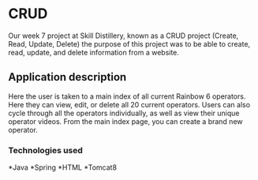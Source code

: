 # CRUD
Our week 7 project at Skill Distillery, known as a CRUD project (Create, Read, Update, Delete) 
the purpose of this project was to be able to create, read, update, and delete information from a website. 
## Application description
Here the user is taken to a main index of all current Rainbow 6 operators. Here they can view, edit, or delete all 20 current operators.
Users can also cycle through all the operators individually, as well as view their unique operator videos. From the main index page, you can create a brand new operator. 

### Technologies used
*Java
*Spring
*HTML
*Tomcat8
